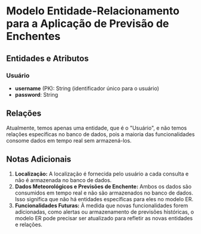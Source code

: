# Modelo Entidade-Relacionamento para a Aplicação de Previsão de Enchentes

## Entidades e Atributos

### Usuário
- **username** (PK): String (identificador único para o usuário)
- **password**: String

## Relações

Atualmente, temos apenas uma entidade, que é o "Usuário", e não temos relações específicas no banco de dados, pois a maioria das funcionalidades consome dados em tempo real sem armazená-los. 

## Notas Adicionais

1. **Localização:** A localização é fornecida pelo usuário a cada consulta e não é armazenada no banco de dados.
2. **Dados Meteorológicos e Previsões de Enchente:** Ambos os dados são consumidos em tempo real e não são armazenados no banco de dados. Isso significa que não há entidades específicas para eles no modelo ER.
3. **Funcionalidades Futuras:** À medida que novas funcionalidades forem adicionadas, como alertas ou armazenamento de previsões históricas, o modelo ER pode precisar ser atualizado para refletir as novas entidades e relações.
